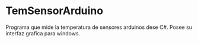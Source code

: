 # TemSensorArduino 
Programa que mide la temperatura de sensores arduinos dese C#. Posee su interfaz grafica para windows. 
